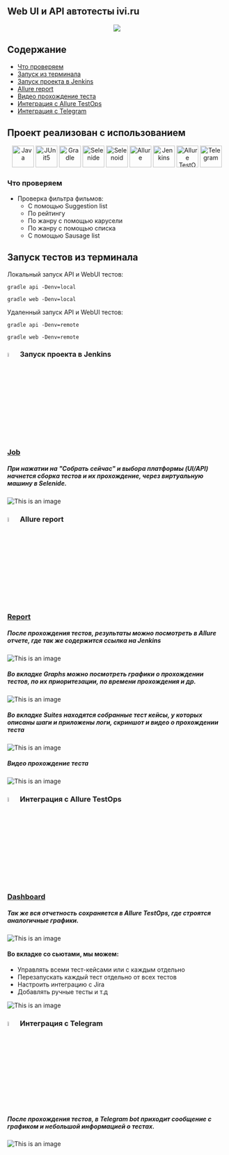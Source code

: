 ## Web UI и API автотесты ivi.ru

<p align="center">
<a href="https://www.ivi.ru/"><img src="images/logos/ivi-logo.png"/></a>

## Содержание
- [Что проверяем](#что-проверяем)
- [Запуск из терминала](#запуск-тестов-из-терминала)
- [Запуск проекта в Jenkins](#job)
- [Allure report](#-allure-report)
- [Видео прохождение теста](#видео-прохождение-теста)
- [Интеграция с Allure TestOps](#-интеграция-с-allure-testops)
- [Интеграция с Telegram](#-интеграция-с-telegram)

## Проект реализован с использованием

<p align="center">
<a href="https://www.java.com/"><img src="images/logos/Java.svg" width="50" height="50"  alt="Java"/></a>
<a href="https://junit.org/junit5/"><img src="images/logos/JUnit5.svg" width="50" height="50"  alt="JUnit5"/></a>
<a href="https://gradle.org/"><img src="images/logos/Gradle.svg" width="50" height="50"  alt="Gradle"/></a>
<a href="https://selenide.org/"><img src="images/logos/Selenide.svg" width="50" height="50"  alt="Selenide"/></a>
<a href="https://aerokube.com/selenoid/"><img src="images/logos/Selenoid.svg" width="50" height="50"  alt="Selenoid"/></a>
<a href="https://github.com/allure-framework/allure2"><img src="images/logos/Allure.svg" width="50" height="50"  alt="Allure"/></a>
<a href="https://www.jenkins.io/"><img src="images/logos/Jenkins.svg" width="50" height="50"  alt="Jenkins"/></a>
<a><img src="images/logos/Allure_TO.svg" width="50" height="50"  alt="Allure TestOps"/></a>
<a><img src="images/logos/Telegram.svg" width="50" height="50"  alt="Telegram"/></a>
</p>
<!-- Тест кейсы -->

### Что проверяем
* Проверка фильтра фильмов:
  * С помощью Suggestion list
  * По рейтингу
  * По жанру с помощью карусели
  * По жанру с помощью списка
  * С помощью Sausage list

## Запуск тестов из терминала
Локальный запуск API и WebUI тестов:
```
gradle api -Denv=local

gradle web -Denv=local
```

Удаленный запуск API и WebUI тестов:
```
gradle api -Denv=remote

gradle web -Denv=remote
```

### <img width="5%" title="Jenkins" src="images/logos/Jenkins.svg"> Запуск проекта в Jenkins

### [Job](https://jenkins.autotests.cloud/job/c20-Stayarr-ivi-ui-tests/)

##### При нажатии на "Собрать сейчас" и выбора платформы (UI/API) начнется сборка тестов и их прохождение, через виртуальную машину в Selenide.
![This is an image](images/screenshots/jenkins_screenshot.png)

<!-- Allure report -->

### <img width="5%" title="Allure Report" src="images/logos/Allure.svg"> Allure report
### [Report](https://jenkins.autotests.cloud/job/c20-Stayarr-ivi-ui-tests/allure/)
##### После прохождения тестов, результаты можно посмотреть в Allure отчете, где так же содержится ссылка на Jenkins
![This is an image](images/screenshots/allure_dashboard_screenshot.png)

##### Во вкладке Graphs можно посмотреть графики о прохождении тестов, по их приоритезации, по времени прохождения и др.
![This is an image](images/screenshots/allure_graphs_screenshot.png)

##### Во вкладке Suites находятся собранные тест кейсы, у которых описаны шаги и приложены логи, скриншот и видео о прохождении теста
![This is an image](images/screenshots/allure_suites_screenshot.png)

##### Видео прохождение теста
![This is an image](images/screenshots/test_ui.gif)

<!-- Allure TestOps -->

### <img width="5%" title="Allure TestOps" src="images/logos/Allure_TO.svg"> Интеграция с Allure TestOps

### [Dashboard](https://allure.autotests.cloud/project/3608/dashboards)

##### Так же вся отчетность сохраняется в Allure TestOps, где строятся аналогичные графики.
![This is an image](images/screenshots/allure_testops_dashboard_screenshot.png)

#### Во вкладке со сьютами, мы можем:
- Управлять всеми тест-кейсами или с каждым отдельно
- Перезапускать каждый тест отдельно от всех тестов
- Настроить интеграцию с Jira
- Добавлять ручные тесты и т.д

![This is an image](images/screenshots/allure_testops_suites_screenshot.png)


<!-- Telegram -->

### <img width="5%" title="Telegram" src="images/logos/Telegram.svg"> Интеграция с Telegram
##### После прохождения тестов, в Telegram bot приходит сообщение с графиком и небольшой информацией о тестах.

![This is an image](images/screenshots/tg_bot_schreenshot.png)
